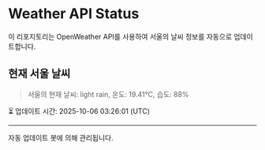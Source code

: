 
# Weather API Status

이 리포지토리는 OpenWeather API를 사용하여 서울의 날씨 정보를 자동으로 업데이트합니다.

## 현재 서울 날씨
> 서울의 현재 날씨: light rain, 온도: 19.41°C, 습도: 88%

⏳ 업데이트 시간: 2025-10-06 03:26:01 (UTC)

---
자동 업데이트 봇에 의해 관리됩니다.
